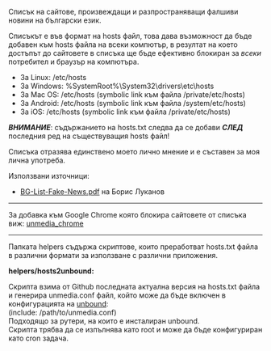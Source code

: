 Списък на сайтове, произвеждащи и разпространяващи фалшиви новини на български език.

Списъкът е във формат на hosts файл, това дава възможност да бъде добавен към hosts файла на всеки компютър, в резултат на което достъпът до сайтовете в списъка ще бъде ефективно блокиран за *всеки* потребител и браузър на компютъра.

- За Linux: /etc/hosts   
- За Windows: %SystemRoot%\System32\drivers\etc\hosts   
- За Mac OS: /etc/hosts (symbolic link към файла /private/etc/hosts)   
- За Android: /etc/hosts (symbolic link към файла /system/etc/hosts)   
- За iOS: /etc/hosts (symbolic link към файла /private/etc/hosts)   

_**ВНИМАНИЕ**_: съдържанието на hosts.txt следва да се добави _**СЛЕД**_ последния ред на съществуващия hosts файл!

Списъка отразява единствено моето лично мнение и е съставен за моя лична употреба.

Използвани източници:
- [BG-List-Fake-News.pdf](https://app.box.com/s/1467cn3s3n0l45zfqdvxxjqr13pfq28a) на Борис Луканов

---
За добавка към Google Chrome която блокира сайтовете от списъка виж: [unmedia_chrome](https://github.com/yradunchev/unmedia_chrome)   

---
Папката helpers съдържа скриптове, които преработват hosts.txt файла в различни формати за
използване с различни приложения.

**helpers/hosts2unbound:**

Скрипта взима от Github последната актуална версия на hosts.txt файла и генерира unmedia.conf файл,
който може да бъде включен в конфигурацията на [unbound](https://unbound.net/):   
      (include: /path/to/unmedia.conf)   
Подходящо за рутери, на които е инсталиран unbound.   
Скрипта трябва да се изпълнява като root и може да бъде конфигуриран като cron задача.

